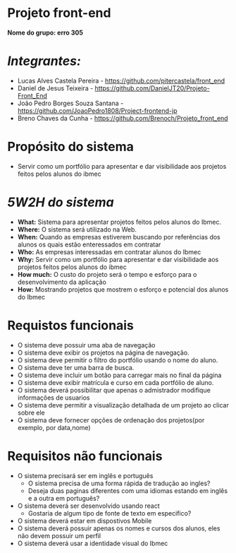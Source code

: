 # Projeto front-end

**Nome do grupo: erro 305**
 # ***Integrantes:***
- Lucas Alves Castela Pereira - https://github.com/pitercastela/front_end
- Daniel de Jesus Teixeira - https://github.com/DanielJT20/Projeto-Front_End
- João Pedro Borges Souza Santana - https://github.com/JoaoPedro1808/Project-frontend-jp
- Breno Chaves da Cunha - https://github.com/Brenoch/Projeto_front_end


# **Propósito do sistema**

- Servir como um portfólio para apresentar e dar visibilidade aos projetos feitos pelos alunos do ibmec

# *5W2H do sistema*

- **What:** Sistema para apresentar projetos feitos pelos alunos do Ibmec.
- **Where:** O sistema será utilizado na Web.
- **When:** Quando as empresas estiverem buscando por referências dos alunos os quais estão enteressados em contratar
- **Who:** As empresas interessadas em contratar alunos do Ibmec
- **Why:** Servir como um portfólio para apresentar e dar visibilidade aos projetos feitos pelos alunos do ibmec
- **How much:** O custo do projeto será o tempo e esforço para o desenvolvimento da aplicação
- **How:** Mostrando projetos que mostrem o esforço e potencial dos alunos do Ibmec

#  **Requistos funcionais**

- O sistema deve possuir uma aba de navegação
- O sistema deve exibir os projetos na página de navegação.
- O sistema deve permitir o filtro do portfólio usando o nome do aluno.
- O sistema deve ter uma barra de busca.
- O sistema deve incluir um botão para carregar mais no final da página
- O sistema deve exibir matrícula e curso em cada portfólio de aluno.
- O sistema deverá possibilitar que apenas o admistrador modifique informações de usuarios
- O sistema deve permitir a visualização detalhada de um projeto ao clicar sobre ele
- O sistema deve fornecer opções de ordenação dos projetos(por exemplo, por data,nome)


#  **Requisitos não funcionais**
- O sistema precisará ser em inglês e português
   - O sistema precisa de uma forma rápida de tradução ao ingles?
   - Deseja duas paginas diferentes com uma idiomas estando em inglês e a outra em português?
- O sistema deverá ser desenvolvido usando react
   - Gostaria de algum tipo de fonte de texto em especifico?
- O sistema deverá estar em dispostivos Mobile
- O sistema deverá possuir apenas os nomes e cursos dos alunos, eles não devem possuir um perfil
- O sistema deverá usar a identidade visual do Ibmec


